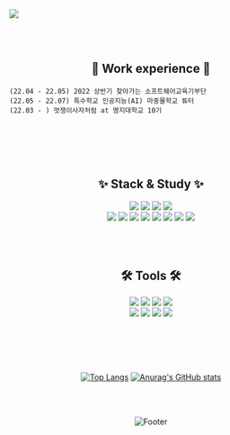 <img src="https://capsule-render.vercel.app/api?type=waving&color=9C9EFE&&fontColor=FFFFFF&height=200&section=header&text=Ji%20eun%20Lee&desc=%20Nice%20to%20meet%20U%20:)%20&fontSize=80&fontAlign=70&animation=twinkling&stroke=B1E1FF&strokeWidth=3&descAlign=80&descAlignY=65" />


  
  <br/><br/>
  <div align="center">    

  ## 🍒 Work experience    🍒
  </div>   
     
    
    (22.04 - 22.05) 2022 상반기 찾아가는 소프트웨어교육기부단 
    (22.05 - 22.07) 특수학교 인공지능(AI) 마중물학교 튜터 
    (22.03 - ) 멋쟁이사자처럼 at 명지대학교 10기
    
<br/><br/><br/><br/>   

<div align="center">   
  
  
  ## ✨ Stack & Study   ✨
  <img src="https://img.shields.io/badge/HTML5-E34F26?style=for-the-badge&logo=HTML5&logoColor=FFFFFF">
<img src="https://img.shields.io/badge/CSS3-1572B6?style=for-the-badge&logo=CSS3&logoColor=FFFFFF">
<img src="https://img.shields.io/badge/JavaScript-F7DF1E?style=for-the-badge&logo=JavaScript&logoColor=FFFFFF">
<img src="https://img.shields.io/badge/React-61DAFB?style=for-the-badge&logo=React&logoColor=FFFFFF">  
  <br/>   
<img src="https://img.shields.io/badge/Prettier-F7B93E?style=for-the-badge&logo=Prettier&logoColor=FFFFFF">
<img src="https://img.shields.io/badge/ESLint-4B32C3?style=for-the-badge&logo=ESLint&logoColor=FFFFFF">
<img src="https://img.shields.io/badge/Python-3776AB?style=for-the-badge&logo=Python&logoColor=FFFFFF">
<img src="https://img.shields.io/badge/Java-007396?style=for-the-badge&logo=OpenJDK&logoColor=white"/>
<img src="https://img.shields.io/badge/Kotlin-7F52FF?style=for-the-badge&logo=Kotlin&logoColor=FFFFFF">
<img src="https://img.shields.io/badge/R-276DC3?style=for-the-badge&logo=R&logoColor=FFFFFF">
<img src="https://img.shields.io/badge/Yarn-2C8EBB?style=for-the-badge&logo=Yarn&logoColor=FFFFFF">
<img src="https://img.shields.io/badge/npm-CB3837?style=for-the-badge&logo=npm&logoColor=FFFFFF">
  <br/><br/><br/><br/>


  ##  🛠 Tools   🛠
<img src="https://img.shields.io/badge/GitHub-181717?style=for-the-badge&logo=GitHub&logoColor=FFFFFF">
<img src="https://img.shields.io/badge/Notion-000000?style=for-the-badge&logo=Notion&logoColor=FFFFFF">
<img src="https://img.shields.io/badge/Slack-4A154B?style=for-the-badge&logo=Slack&logoColor=FFFFFF">
<img src="https://img.shields.io/badge/Figma-F24E1E?style=for-the-badge&logo=Figma&logoColor=FFFFFF">  
  <br/>   
<img src="https://img.shields.io/badge/Visual Studio Code-007ACC?style=for-the-badge&logo=Visual Studio Code&logoColor=FFFFFF">
<img src="https://img.shields.io/badge/Android Studio-3DDC84?style=for-the-badge&logo=Android Studio&logoColor=FFFFFF">
<img src="https://img.shields.io/badge/RStudio-75AADB?style=for-the-badge&logo=RStudio&logoColor=FFFFFF">
<img src="https://img.shields.io/badge/Eclipse IDE-2C2255?style=for-the-badge&logo=Eclipse IDE&logoColor=FFFFFF"> 
    
  <br/><br/><br/><br/>

  [![Top Langs](https://github-readme-stats.vercel.app/api/top-langs/?username=ijieun&layout=compact&theme=cobalt)](https://github.com/ijieun/github-readme-stats)
  [![Anurag's GitHub stats](https://github-readme-stats.vercel.app/api?username=ijieun&show_icons=true&theme=cobalt)](https://github.com/ijieun/github-readme-stats)
 
<br/><br/>
   
   ![Footer](https://capsule-render.vercel.app/api?type=waving&color=auto&height=200&section=footer)
   
</div>
